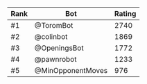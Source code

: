 Rank|Bot|Rating
---|---|---
#1|@ToromBot|2740
#2|@colinbot|1869
#3|@OpeningsBot|1772
#4|@pawnrobot|1233
#5|@MinOpponentMoves|976
